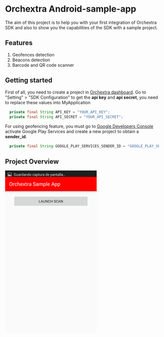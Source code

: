 # Orchextra Android-sample-app
 
The aim of this project is to help you with your first integration of Orchextra SDK and also to show you the capabilities of the SDK with a sample project. 

## Features
1. Geofences detection
2. Beacons detection
3. Barcode and QR code scanner

## Getting started

First of all, you need to create a project in [Orchextra dashboard][dashboard]. Go to "Setting" > "SDK Configuration" to get the **api key** and **api secret**, you need to replace these values into MyApplication
```java
  private final String API_KEY = "YOUR_API_KEY";
  private final String API_SECRET = "YOUR_API_SECRET";
```
For using geofencing feature, you must go to [Google Developers Console][googleurl] activate Google Play Services and create a new project to obtain a **sender_id**.
```java
  private final String GOOGLE_PLAY_SERVICES_SENDER_ID = "GOOGLE_PLAY_SERVICES_SENDER_ID";
```
## Project Overview

<img src="https://github.com/Orchextra/orchextra-android-demo-app/blob/master/resources/main.png" width="300">


[dashboard]: https://dashboard.orchextra.io/home/
[googleurl]: https://console.developers.google.com
